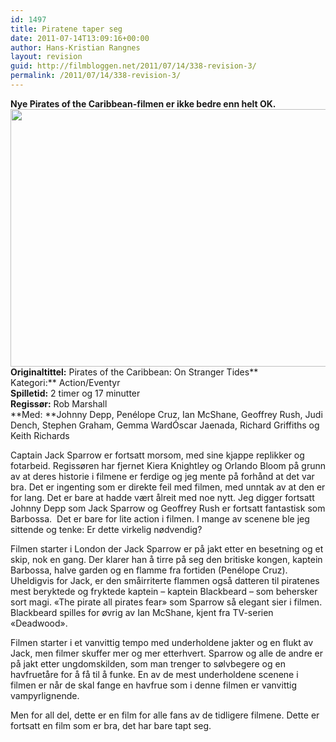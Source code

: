 ```yaml
---
id: 1497
title: Piratene taper seg
date: 2011-07-14T13:09:16+00:00
author: Hans-Kristian Rangnes
layout: revision
guid: http://filmbloggen.net/2011/07/14/338-revision-3/
permalink: /2011/07/14/338-revision-3/
---
```

**Nye Pirates of the Caribbean-filmen er ikke bedre enn helt OK.**  
[<img class="alignnone size-large wp-image-340" src="http://filmbloggen.net/wp-content/uploads//2011/05/pirates-of-the-caribbean-1024x682.jpg" alt="" width="620" height="412" />](http://filmbloggen.net/wp-content/uploads//2011/05/pirates-of-the-caribbean.jpg)  
**Originaltittel:** Pirates of the Caribbean: On Stranger Tides**  
Kategori:** Action/Eventyr  
**Spilletid:** 2 timer og 17 minutter  
**Regissør:** Rob Marshall  
**Med: **Johnny Depp, Penélope Cruz, Ian McShane, Geoffrey Rush, Judi Dench, Stephen Graham, Gemma WardÓscar Jaenada, Richard Griffiths og Keith Richards

Captain Jack Sparrow er fortsatt morsom, med sine kjappe replikker og fotarbeid. Regissøren har fjernet Kiera Knightley og Orlando Bloom på grunn av at deres historie i filmene er ferdige og jeg mente på forhånd at det var bra. Det er ingenting som er direkte feil med filmen, med unntak av at den er for lang. Det er bare at hadde vært ålreit med noe nytt. Jeg digger fortsatt Johnny Depp som Jack Sparrow og Geoffrey Rush er fortsatt fantastisk som Barbossa.  Det er bare for lite action i filmen. I mange av scenene ble jeg sittende og tenke: Er dette virkelig nødvendig?

Filmen starter i London der Jack Sparrow er på jakt etter en besetning og et skip, nok en gang. Der klarer han å tirre på seg den britiske kongen, kaptein Barbossa, halve garden og en flamme fra fortiden (Penélope Cruz).  Uheldigvis for Jack, er den småirriterte flammen også datteren til piratenes mest beryktede og fryktede kaptein &#8211; kaptein Blackbeard &#8211; som behersker sort magi. &laquo;The pirate all pirates fear&raquo; som Sparrow så elegant sier i filmen. Blackbeard spilles for øvrig av Ian McShane, kjent fra TV-serien &laquo;Deadwood&raquo;.

Filmen starter i et vanvittig tempo med underholdene jakter og en flukt av Jack, men filmer skuffer mer og mer etterhvert. Sparrow og alle de andre er på jakt etter ungdomskilden, som man trenger to sølvbegere og en havfruetåre for å få til å funke. En av de mest underholdene scenene i filmen er når de skal fange en havfrue som i denne filmen er vanvittig vampyrlignende.

Men for all del, dette er en film for alle fans av de tidligere filmene. Dette er fortsatt en film som er bra, det har bare tapt seg.